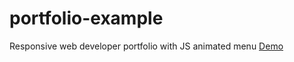 # portfolio-example
Responsive web developer portfolio with JS animated menu 
<a href="https://dorkatzir.github.io/portfolio-example/">Demo</a>
